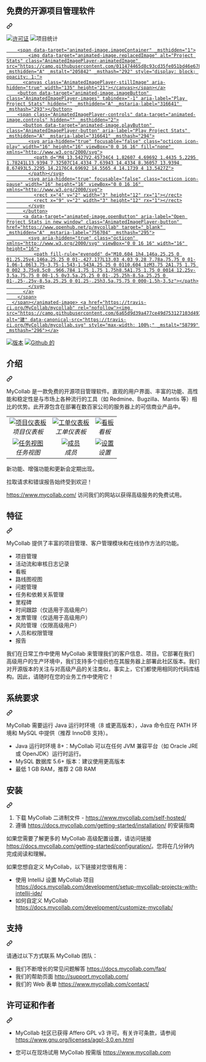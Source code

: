 <div class="Box-sc-g0xbh4-0 QkQOb js-snippet-clipboard-copy-unpositioned" data-hpc="true"><article class="markdown-body entry-content container-lg" itemprop="text"><div class="markdown-heading" dir="auto"><h1 tabindex="-1" class="heading-element" dir="auto" _msttexthash="51304123" _msthash="288">免费的开源项目管理软件</h1><a id="user-content-free-open-source-project-management-software" class="anchor" aria-label="永久链接： 免费的开源项目管理软件" href="#free-open-source-project-management-software" _mstaria-label="2135692" _msthash="289"><svg class="octicon octicon-link" viewBox="0 0 16 16" version="1.1" width="16" height="16" aria-hidden="true"><path d="m7.775 3.275 1.25-1.25a3.5 3.5 0 1 1 4.95 4.95l-2.5 2.5a3.5 3.5 0 0 1-4.95 0 .751.751 0 0 1 .018-1.042.751.751 0 0 1 1.042-.018 1.998 1.998 0 0 0 2.83 0l2.5-2.5a2.002 2.002 0 0 0-2.83-2.83l-1.25 1.25a.751.751 0 0 1-1.042-.018.751.751 0 0 1-.018-1.042Zm-4.69 9.64a1.998 1.998 0 0 0 2.83 0l1.25-1.25a.751.751 0 0 1 1.042.018.751.751 0 0 1 .018 1.042l-1.25 1.25a3.5 3.5 0 1 1-4.95-4.95l2.5-2.5a3.5 3.5 0 0 1 4.95 0 .751.751 0 0 1-.018 1.042.751.751 0 0 1-1.042.018 1.998 1.998 0 0 0-2.83 0l-2.5 2.5a1.998 1.998 0 0 0 0 2.83Z"></path></svg></a></div>
<p dir="auto"><a href="https://www.gnu.org/licenses/agpl-3.0.en.html" rel="nofollow"><img src="https://camo.githubusercontent.com/87239b6c8d89e39f059454d4f569f67a36efa8d905cedac877ef81c2288dae29/687474703a2f2f696d672e736869656c64732e696f2f62616467652f4c6963656e73652d4147504c76332d6f72616e67652e737667" alt="许可证" data-canonical-src="http://img.shields.io/badge/License-AGPLv3-orange.svg" style="max-width: 100%;" _mstalt="93288" _msthash="290"></a> <animated-image data-catalyst=""><a href="https://www.openhub.net/p/mycollab" rel="nofollow" data-target="animated-image.originalLink"><img src="https://camo.githubusercontent.com/011474465d8c93cd35fe051bd46e678a3888022fceb900a5845ee6772b270927/68747470733a2f2f7777772e6f70656e6875622e6e65742f702f6d79636f6c6c61622f776964676574732f70726f6a6563745f7468696e5f62616467652e676966" alt="项目统计" data-canonical-src="https://www.openhub.net/p/mycollab/widgets/project_thin_badge.gif" style="max-width: 100%; display: inline-block;" data-target="animated-image.originalImage" _mstalt="205842" _msthash="291"></a>
      <span class="AnimatedImagePlayer" data-target="animated-image.player" hidden="" _msthidden="4">
        <a data-target="animated-image.replacedLink" class="AnimatedImagePlayer-images" href="https://www.openhub.net/p/mycollab" target="_blank" _msthidden="1">
          
        <span data-target="animated-image.imageContainer" _msthidden="1">
            <img data-target="animated-image.replacedImage" alt="Project Stats" class="AnimatedImagePlayer-animatedImage" src="https://camo.githubusercontent.com/011474465d8c93cd35fe051bd46e678a3888022fceb900a5845ee6772b270927/68747470733a2f2f7777772e6f70656e6875622e6e65742f702f6d79636f6c6c61622f776964676574732f70726f6a6563745f7468696e5f62616467652e676966" _msthidden="A" _mstalt="205842" _msthash="292" style="display: block; opacity: 1;">
          <canvas class="AnimatedImagePlayer-stillImage" aria-hidden="true" width="135" height="21"></canvas></span></a>
        <button data-target="animated-image.imageButton" class="AnimatedImagePlayer-images" tabindex="-1" aria-label="Play Project Stats" hidden="" _msthidden="A" _mstaria-label="316641" _msthash="293"></button>
        <span class="AnimatedImagePlayer-controls" data-target="animated-image.controls" hidden="" _msthidden="2">
          <button data-target="animated-image.playButton" class="AnimatedImagePlayer-button" aria-label="Play Project Stats" _msthidden="A" _mstaria-label="316641" _msthash="294">
            <svg aria-hidden="true" focusable="false" class="octicon icon-play" width="16" height="16" viewBox="0 0 16 16" fill="none" xmlns="http://www.w3.org/2000/svg">
              <path d="M4 13.5427V2.45734C4 1.82607 4.69692 1.4435 5.2295 1.78241L13.9394 7.32507C14.4334 7.63943 14.4334 8.36057 13.9394 8.67493L5.2295 14.2176C4.69692 14.5565 4 14.1739 4 13.5427Z">
            </path></svg>
            <svg aria-hidden="true" focusable="false" class="octicon icon-pause" width="16" height="16" viewBox="0 0 16 16" xmlns="http://www.w3.org/2000/svg">
              <rect x="4" y="2" width="3" height="12" rx="1"></rect>
              <rect x="9" y="2" width="3" height="12" rx="1"></rect>
            </svg>
          </button>
          <a data-target="animated-image.openButton" aria-label="Open Project Stats in new window" class="AnimatedImagePlayer-button" href="https://www.openhub.net/p/mycollab" target="_blank" _msthidden="A" _mstaria-label="756704" _msthash="295">
            <svg aria-hidden="true" class="octicon" xmlns="http://www.w3.org/2000/svg" viewBox="0 0 16 16" width="16" height="16">
              <path fill-rule="evenodd" d="M10.604 1h4.146a.25.25 0 01.25.25v4.146a.25.25 0 01-.427.177L13.03 4.03 9.28 7.78a.75.75 0 01-1.06-1.06l3.75-3.75-1.543-1.543A.25.25 0 0110.604 1zM3.75 2A1.75 1.75 0 002 3.75v8.5c0 .966.784 1.75 1.75 1.75h8.5A1.75 1.75 0 0014 12.25v-3.5a.75.75 0 00-1.5 0v3.5a.25.25 0 01-.25.25h-8.5a.25.25 0 01-.25-.25v-8.5a.25.25 0 01.25-.25h3.5a.75.75 0 000-1.5h-3.5z"></path>
            </svg>
          </a>
        </span>
      </span></animated-image> <a href="https://travis-ci.org/MyCollab/mycollab" rel="nofollow"><img src="https://camo.githubusercontent.com/6a65d9d39a477ce49d753127103d497acfad95a7da9065f0a9e51254465d8711/68747470733a2f2f7472617669732d63692e6f72672f4d79436f6c6c61622f6d79636f6c6c61622e737667" alt="建" data-canonical-src="https://travis-ci.org/MyCollab/mycollab.svg" style="max-width: 100%;" _mstalt="58799" _msthash="296"></a>
<a href="https://docs.mycollab.com/" rel="nofollow"><img src="https://camo.githubusercontent.com/f115603cd3f7acc3bc2d4f8475feef8ca883afbbbdfe13a412f723be5da07d8d/68747470733a2f2f696d672e736869656c64732e696f2f62616467652f56657273696f6e2d372e302e332d627269676874677265656e2e737667" alt="版本" data-canonical-src="https://img.shields.io/badge/Version-7.0.3-brightgreen.svg" style="max-width: 100%;" _mstalt="97539" _msthash="297"></a>
<a href="https://github.com/MyCollab/mycollab/releases"><img src="https://camo.githubusercontent.com/59b4f4bdc63a44cd72553dc10ffe8507f6c84e8bf0e68f8cd4bc23d762b75f10/68747470733a2f2f696d672e736869656c64732e696f2f6769746875622f646f776e6c6f6164732f4d79436f6c6c61622f6d79636f6c6c61622f746f74616c2e737667" alt="Github 的" data-canonical-src="https://img.shields.io/github/downloads/MyCollab/mycollab/total.svg" style="max-width: 100%;" _mstalt="76492" _msthash="298"></a></p>
<div class="markdown-heading" dir="auto"><h2 tabindex="-1" class="heading-element" dir="auto" _msttexthash="5211505" _msthash="299">介绍</h2><a id="user-content-introduction" class="anchor" aria-label="永久链接： 简介" href="#introduction" _mstaria-label="523835" _msthash="300"><svg class="octicon octicon-link" viewBox="0 0 16 16" version="1.1" width="16" height="16" aria-hidden="true"><path d="m7.775 3.275 1.25-1.25a3.5 3.5 0 1 1 4.95 4.95l-2.5 2.5a3.5 3.5 0 0 1-4.95 0 .751.751 0 0 1 .018-1.042.751.751 0 0 1 1.042-.018 1.998 1.998 0 0 0 2.83 0l2.5-2.5a2.002 2.002 0 0 0-2.83-2.83l-1.25 1.25a.751.751 0 0 1-1.042-.018.751.751 0 0 1-.018-1.042Zm-4.69 9.64a1.998 1.998 0 0 0 2.83 0l1.25-1.25a.751.751 0 0 1 1.042.018.751.751 0 0 1 .018 1.042l-1.25 1.25a3.5 3.5 0 1 1-4.95-4.95l2.5-2.5a3.5 3.5 0 0 1 4.95 0 .751.751 0 0 1-.018 1.042.751.751 0 0 1-1.042.018 1.998 1.998 0 0 0-2.83 0l-2.5 2.5a1.998 1.998 0 0 0 0 2.83Z"></path></svg></a></div>
<p dir="auto" _msttexthash="1960234263" _msthash="301">MyCollab 是一款免费的开源项目管理软件。直观的用户界面、丰富的功能、高性能和稳定性是与市场上各种流行的工具（如 Redmine、Bugzilla、Mantis 等）相比的优势。此开源包含在部署在数百家公司的服务器上的可信商业产品中。</p>
<markdown-accessiblity-table data-catalyst=""><table>
  <tbody><tr>
    <td align="center">
      <a href="https://c2.staticflickr.com/8/7836/33297801958_8c403afca8_o.png" title="Project Dashboard" rel="nofollow">
        <img src="https://camo.githubusercontent.com/a407eef6e60b7c6455880a0b9c9af932c98e40f87028db02360378f1b275de47/68747470733a2f2f63322e737461746963666c69636b722e636f6d2f382f373833362f33333239373830313935385f633339353865393462615f6e2e6a7067" alt="项目仪表板" data-canonical-src="https://c2.staticflickr.com/8/7836/33297801958_c3958e94ba_n.jpg" style="max-width: 100%;" _mstalt="308880" _msthash="308">
      </a>
      <br>
      <em _msttexthash="17410406" _msthash="309">项目仪表板</em>
    </td>
    <td align="center">
      <a href="https://c2.staticflickr.com/8/7918/47173080821_3352d05e2b_o.png" title="Ticket Dashboard" rel="nofollow">
        <img src="https://camo.githubusercontent.com/e8e0d2a9c18fa9b7690f5e341995717711155fccd0d01bceec61668b67d20419/68747470733a2f2f63322e737461746963666c69636b722e636f6d2f382f373931382f34373137333038303832315f663663303932383232655f6e2e6a7067" alt="工单仪表板" data-canonical-src="https://c2.staticflickr.com/8/7918/47173080821_f6c092822e_n.jpg" style="max-width: 100%;" _mstalt="278330" _msthash="310">
      </a>
      <br>
      <em _msttexthash="15098018" _msthash="311">工单仪表板</em>
    </td>
    <td align="center">
    <a href="https://c2.staticflickr.com/8/7868/46259674665_52e5d9ec03_o.png" title="Kanban Board" rel="nofollow">
      <img src="https://camo.githubusercontent.com/1c20573d1bed305e7891c2d555fd9c3e4b899ef8591b300f843b79e75e9b60a1/68747470733a2f2f63322e737461746963666c69636b722e636f6d2f382f373836382f34363235393637343636355f633830613063313561375f6e2e6a7067" alt="看板" data-canonical-src="https://c2.staticflickr.com/8/7868/46259674665_c80a0c15a7_n.jpg" style="max-width: 100%;" _mstalt="169637" _msthash="312">
    </a>
      <br>
      <em _msttexthash="5528705" _msthash="313">看板</em>
    </td>
  </tr>
  <tr>
    <td align="center">
    <a href="https://c2.staticflickr.com/8/7874/46259716315_bd4269858d_o.png" title="Task View" rel="nofollow">
        <img src="https://camo.githubusercontent.com/102b9c4fa528f5fe538ba710efc25c3ee1caecf9fed42bd377d0c7b5a853dae9/68747470733a2f2f63322e737461746963666c69636b722e636f6d2f382f373837342f34363235393731363331355f343430343761663835655f6e2e6a7067" alt="任务视图" data-canonical-src="https://c2.staticflickr.com/8/7874/46259716315_44047af85e_n.jpg" style="max-width: 100%;" _mstalt="112502" _msthash="314">
      </a>
      <br>
      <em _msttexthash="11061531" _msthash="315">任务视图</em>
    </td>
    <td align="center">
      <a href="https://c2.staticflickr.com/8/7896/47173858441_f2395a1b7d_o.png" title="Members" rel="nofollow">
        <img src="https://camo.githubusercontent.com/3701c5bd9d99260ecac20dabce80263a0f379c38bc884211ce8c9570378ef022/68747470733a2f2f63322e737461746963666c69636b722e636f6d2f382f373839362f34373137333835383434315f336234633737393930665f6e2e6a7067" alt="成员" data-canonical-src="https://c2.staticflickr.com/8/7896/47173858441_3b4c77990f_n.jpg" style="max-width: 100%;" _mstalt="94666" _msthash="316">
      </a>
      <br>
      <em _msttexthash="4530032" _msthash="317">成员</em>
    </td>
    <td align="center">
      <a href="https://c2.staticflickr.com/8/7862/40209055153_0a16241b1b_o.png" title="Settings" rel="nofollow">
        <img src="https://camo.githubusercontent.com/bad7a728506522c47a79fb1bc14998e0d0eb3db79624f2025d4c68e235d6de17/68747470733a2f2f63322e737461746963666c69636b722e636f6d2f382f373836322f34303230393035353135335f353461343237653539335f6e2e6a7067" alt="设置" data-canonical-src="https://c2.staticflickr.com/8/7862/40209055153_54a427e593_n.jpg" style="max-width: 100%;" _mstalt="117221" _msthash="318">
      </a>
      <br>
      <em _msttexthash="6648122" _msthash="319">设置</em>
    </td>
  </tr>
</tbody></table></markdown-accessiblity-table>
<p dir="auto" _msttexthash="77385204" _msthash="320">新功能、增强功能和更新会定期出现。</p>
<p dir="auto" _msttexthash="94260335" _msthash="321">拉取请求和错误报告始终受到欢迎！</p>
<p dir="auto" _msttexthash="309544040" _msthash="322"><a href="https://www.mycollab.com/" rel="nofollow" _istranslated="1">https://www.mycollab.com/</a> 访问我们的网站以获得高级服务的免费试用。</p>
<div class="markdown-heading" dir="auto"><h2 tabindex="-1" class="heading-element" dir="auto" _msttexthash="5209451" _msthash="323">特征</h2><a id="user-content-features" class="anchor" aria-label="永久链接：功能" href="#features" _mstaria-label="370552" _msthash="324"><svg class="octicon octicon-link" viewBox="0 0 16 16" version="1.1" width="16" height="16" aria-hidden="true"><path d="m7.775 3.275 1.25-1.25a3.5 3.5 0 1 1 4.95 4.95l-2.5 2.5a3.5 3.5 0 0 1-4.95 0 .751.751 0 0 1 .018-1.042.751.751 0 0 1 1.042-.018 1.998 1.998 0 0 0 2.83 0l2.5-2.5a2.002 2.002 0 0 0-2.83-2.83l-1.25 1.25a.751.751 0 0 1-1.042-.018.751.751 0 0 1-.018-1.042Zm-4.69 9.64a1.998 1.998 0 0 0 2.83 0l1.25-1.25a.751.751 0 0 1 1.042.018.751.751 0 0 1 .018 1.042l-1.25 1.25a3.5 3.5 0 1 1-4.95-4.95l2.5-2.5a3.5 3.5 0 0 1 4.95 0 .751.751 0 0 1-.018 1.042.751.751 0 0 1-1.042.018 1.998 1.998 0 0 0-2.83 0l-2.5 2.5a1.998 1.998 0 0 0 0 2.83Z"></path></svg></a></div>
<p dir="auto" _msttexthash="262424565" _msthash="325">MyCollab 提供了丰富的项目管理、客户管理模块和在线协作方法的功能。</p>
<ul dir="auto">
<li _msttexthash="14282580" _msthash="326">项目管理</li>
<li _msttexthash="39270972" _msthash="327">活动流和审核日志记录</li>
<li _msttexthash="5528705" _msthash="328">看板</li>
<li _msttexthash="17056273" _msthash="329">路线图视图</li>
<li _msttexthash="15119611" _msthash="330">问题管理</li>
<li _msttexthash="34607664" _msthash="331">任务和依赖关系管理</li>
<li _msttexthash="10256961" _msthash="332">里程碑</li>
<li _msttexthash="89054641" _msthash="333">时间跟踪（仅适用于高级用户）</li>
<li _msttexthash="86455564" _msthash="334">发票管理（仅适用于高级用户）</li>
<li _msttexthash="74723025" _msthash="335">风险管理（仅限高级用户）</li>
<li _msttexthash="25508002" _msthash="336">人员和权限管理</li>
<li _msttexthash="4542135" _msthash="337">报告</li>
</ul>
<p dir="auto" _msttexthash="3289097214" _msthash="338">我们在日常工作中使用 MyCollab 来管理我们的客户信息、项目。它部署在我们高级用户的生产环境中，我们支持多个组织也在其服务器上部署此社区版本。我们对开源版本的关注与对高级产品的关注类似，事实上，它们都使用相同的代码库结构。因此，请随时在您的业务工作中使用它！</p>
<div class="markdown-heading" dir="auto"><h2 tabindex="-1" class="heading-element" dir="auto" _msttexthash="14010698" _msthash="339">系统要求</h2><a id="user-content-system-requirements" class="anchor" aria-label="永久链接： 系统要求" href="#system-requirements" _mstaria-label="788970" _msthash="340"><svg class="octicon octicon-link" viewBox="0 0 16 16" version="1.1" width="16" height="16" aria-hidden="true"><path d="m7.775 3.275 1.25-1.25a3.5 3.5 0 1 1 4.95 4.95l-2.5 2.5a3.5 3.5 0 0 1-4.95 0 .751.751 0 0 1 .018-1.042.751.751 0 0 1 1.042-.018 1.998 1.998 0 0 0 2.83 0l2.5-2.5a2.002 2.002 0 0 0-2.83-2.83l-1.25 1.25a.751.751 0 0 1-1.042-.018.751.751 0 0 1-.018-1.042Zm-4.69 9.64a1.998 1.998 0 0 0 2.83 0l1.25-1.25a.751.751 0 0 1 1.042.018.751.751 0 0 1 .018 1.042l-1.25 1.25a3.5 3.5 0 1 1-4.95-4.95l2.5-2.5a3.5 3.5 0 0 1 4.95 0 .751.751 0 0 1-.018 1.042.751.751 0 0 1-1.042.018 1.998 1.998 0 0 0-2.83 0l-2.5 2.5a1.998 1.998 0 0 0 0 2.83Z"></path></svg></a></div>
<p dir="auto" _msttexthash="588867708" _msthash="341">MyCollab 需要运行 Java 运行时环境（8 或更高版本），Java 命令应在 PATH 环境和 MySQL 中提供（推荐 InnoDB 支持）。</p>
<ul dir="auto">
<li _msttexthash="378812902" _msthash="342">Java 运行时环境 8+：MyCollab 可以在任何 JVM 兼容平台（如 Oracle JRE 或 OpenJDK）运行时运行。</li>
<li _msttexthash="121944459" _msthash="343">MySQL 数据库 5.6+ 版本：建议使用更高版本</li>
<li _msttexthash="30151056" _msthash="344">最低 1 GB RAM，推荐 2 GB RAM</li>
</ul>
<div class="markdown-heading" dir="auto"><h2 tabindex="-1" class="heading-element" dir="auto" _msttexthash="5773755" _msthash="345">安装</h2><a id="user-content-installation" class="anchor" aria-label="永久链接：安装" href="#installation" _mstaria-label="519259" _msthash="346"><svg class="octicon octicon-link" viewBox="0 0 16 16" version="1.1" width="16" height="16" aria-hidden="true"><path d="m7.775 3.275 1.25-1.25a3.5 3.5 0 1 1 4.95 4.95l-2.5 2.5a3.5 3.5 0 0 1-4.95 0 .751.751 0 0 1 .018-1.042.751.751 0 0 1 1.042-.018 1.998 1.998 0 0 0 2.83 0l2.5-2.5a2.002 2.002 0 0 0-2.83-2.83l-1.25 1.25a.751.751 0 0 1-1.042-.018.751.751 0 0 1-.018-1.042Zm-4.69 9.64a1.998 1.998 0 0 0 2.83 0l1.25-1.25a.751.751 0 0 1 1.042.018.751.751 0 0 1 .018 1.042l-1.25 1.25a3.5 3.5 0 1 1-4.95-4.95l2.5-2.5a3.5 3.5 0 0 1 4.95 0 .751.751 0 0 1-.018 1.042.751.751 0 0 1-1.042.018 1.998 1.998 0 0 0-2.83 0l-2.5 2.5a1.998 1.998 0 0 0 0 2.83Z"></path></svg></a></div>
<ol dir="auto">
<li _msttexthash="38197939" _msthash="347">下载 MyCollab 二进制文件 - <a href="https://www.mycollab.com/self-hosted/" rel="nofollow" _istranslated="1">https://www.mycollab.com/self-hosted/</a></li>
<li _msttexthash="124488442" _msthash="348">遵循 <a href="https://docs.mycollab.com/getting-started/installation/" rel="nofollow" _istranslated="1">https://docs.mycollab.com/getting-started/installation/</a> 的安装指南</li>
</ol>
<p dir="auto" _msttexthash="757184857" _msthash="349">如果您需要了解更多的 MyCollab 高级配置设置，请访问链接 <a href="https://docs.mycollab.com/getting-started/configuration/" rel="nofollow" _istranslated="1">https://docs.mycollab.com/getting-started/configuration/</a>。您将在几分钟内完成阅读和理解。</p>
<p dir="auto" _msttexthash="150942389" _msthash="350">如果您想自定义 MyCollab，以下链接对您很有用：</p>
<ul dir="auto">
<li _msttexthash="52646217" _msthash="351">使用 IntelliJ 设置 MyCollab 项目 <a href="https://docs.mycollab.com/development/setup-mycollab-projects-with-intellij-ide/" rel="nofollow" _istranslated="1">https://docs.mycollab.com/development/setup-mycollab-projects-with-intellij-ide/</a></li>
<li _msttexthash="17690699" _msthash="352">如何自定义 MyCollab <a href="https://docs.mycollab.com/development/customize-mycollab/" rel="nofollow" _istranslated="1">https://docs.mycollab.com/development/customize-mycollab/</a></li>
</ul>
<div class="markdown-heading" dir="auto"><h2 tabindex="-1" class="heading-element" dir="auto" _msttexthash="4993053" _msthash="353">支持</h2><a id="user-content-support" class="anchor" aria-label="永久链接： 支持" href="#support" _mstaria-label="346801" _msthash="354"><svg class="octicon octicon-link" viewBox="0 0 16 16" version="1.1" width="16" height="16" aria-hidden="true"><path d="m7.775 3.275 1.25-1.25a3.5 3.5 0 1 1 4.95 4.95l-2.5 2.5a3.5 3.5 0 0 1-4.95 0 .751.751 0 0 1 .018-1.042.751.751 0 0 1 1.042-.018 1.998 1.998 0 0 0 2.83 0l2.5-2.5a2.002 2.002 0 0 0-2.83-2.83l-1.25 1.25a.751.751 0 0 1-1.042-.018.751.751 0 0 1-.018-1.042Zm-4.69 9.64a1.998 1.998 0 0 0 2.83 0l1.25-1.25a.751.751 0 0 1 1.042.018.751.751 0 0 1 .018 1.042l-1.25 1.25a3.5 3.5 0 1 1-4.95-4.95l2.5-2.5a3.5 3.5 0 0 1 4.95 0 .751.751 0 0 1-.018 1.042.751.751 0 0 1-1.042.018 1.998 1.998 0 0 0-2.83 0l-2.5 2.5a1.998 1.998 0 0 0 0 2.83Z"></path></svg></a></div>
<p dir="auto" _msttexthash="78982774" _msthash="355">请通过以下方式联系 MyCollab 团队：</p>
<ul dir="auto">
<li _msttexthash="69639193" _msthash="356">我们不断增长的常见问题解答 <a href="https://docs.mycollab.com/faq/" rel="nofollow" _istranslated="1">https://docs.mycollab.com/faq/</a></li>
<li _msttexthash="27694472" _msthash="357">我们的帮助页面 <a href="https://mycollab.userecho.com/en/" rel="nofollow" _istranslated="1">http://support.mycollab.com/</a></li>
<li _msttexthash="19035276" _msthash="358">我们的 Web 表单 <a href="https://www.mycollab.com/contact/" rel="nofollow" _istranslated="1">https://www.mycollab.com/contact/</a></li>
</ul>
<div class="markdown-heading" dir="auto"><h2 tabindex="-1" class="heading-element" dir="auto" _msttexthash="20506941" _msthash="359">许可证和作者</h2><a id="user-content-license--author" class="anchor" aria-label="永久链接：许可证和作者" href="#license--author" _mstaria-label="731068" _msthash="360"><svg class="octicon octicon-link" viewBox="0 0 16 16" version="1.1" width="16" height="16" aria-hidden="true"><path d="m7.775 3.275 1.25-1.25a3.5 3.5 0 1 1 4.95 4.95l-2.5 2.5a3.5 3.5 0 0 1-4.95 0 .751.751 0 0 1 .018-1.042.751.751 0 0 1 1.042-.018 1.998 1.998 0 0 0 2.83 0l2.5-2.5a2.002 2.002 0 0 0-2.83-2.83l-1.25 1.25a.751.751 0 0 1-1.042-.018.751.751 0 0 1-.018-1.042Zm-4.69 9.64a1.998 1.998 0 0 0 2.83 0l1.25-1.25a.751.751 0 0 1 1.042.018.751.751 0 0 1 .018 1.042l-1.25 1.25a3.5 3.5 0 1 1-4.95-4.95l2.5-2.5a3.5 3.5 0 0 1 4.95 0 .751.751 0 0 1-.018 1.042.751.751 0 0 1-1.042.018 1.998 1.998 0 0 0-2.83 0l-2.5 2.5a1.998 1.998 0 0 0 0 2.83Z"></path></svg></a></div>
<ul dir="auto">
<li>
<p dir="auto" _msttexthash="223730624" _msthash="361">MyCollab 社区已获得 Affero GPL v3 许可。有关许可条款，请参阅 <a href="https://www.gnu.org/licenses/agpl-3.0.en.html" rel="nofollow" _istranslated="1">https://www.gnu.org/licenses/agpl-3.0.en.html</a></p>
</li>
<li>
<p dir="auto" _msttexthash="59453914" _msthash="362">您可以在现场试用 MyCollab 按需版 <a href="https://www.mycollab.com" rel="nofollow" _istranslated="1">https://www.mycollab.com</a></p>
</li>
</ul>
</article></div>
